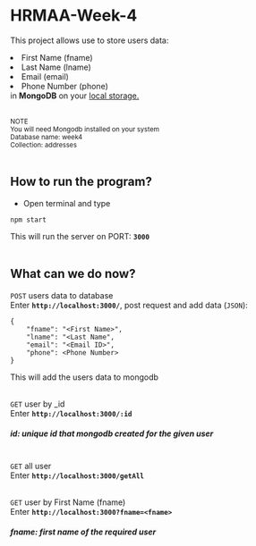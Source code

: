 # HRMAA-Week-4
This project allows use to store users data:
<li>First Name (fname)</li> 
<li>Last Name (lname)</li>
<li>Email (email)</li>
<li>Phone Number (phone)</li>
in <b>MongoDB</b> on your <u>local storage.</u><br><br>

<small>NOTE<br>
You will need Mongodb installed on your system<br>
 Database name: week4<br>
 Collection: addresses<br>
</small>
<br>

## How to run the program?
- Open terminal and type
```
npm start
```
This will run the server on PORT: <b>`3000`</b><br><br>

## What can we do now?
`POST` users data to database<br>
Enter  <b>`http://localhost:3000/`</b>,  post request and add data (`JSON`):<br>
```
{
    "fname": "<First Name>",
    "lname": "<Last Name",
    "email": "<Email ID>",
    "phone": <Phone Number>
}
```
This will add the users data to mongodb<br><br>

`GET` user by _id<br>
Enter <b>`http://localhost:3000/:id`</b><br>

##### id: unique id that mongodb created for the given user<br><br>

`GET` all user<br>
Enter <b>`http://localhost:3000/getAll`</b><br><br>

`GET` user by First Name (fname)<br>
Enter <b>`http://localhost:3000?fname=<fname>`</b><br>
##### fname: first name of the required user